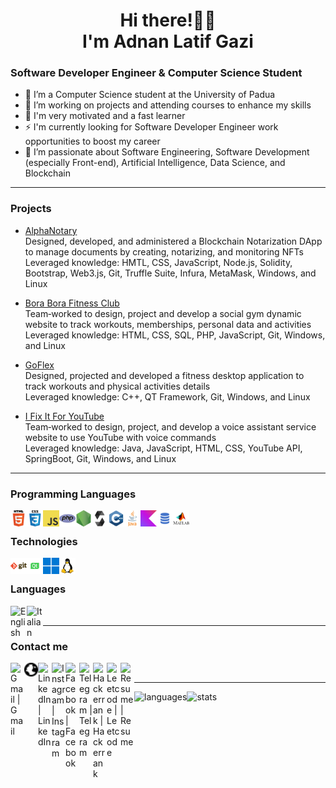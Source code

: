 <h1 align="center">Hi there!👋🏿<br>I'm Adnan Latif Gazi</h1>
<h3>Software Developer Engineer & Computer Science Student</h3>

- 🌱 I’m a Computer Science student at the University of Padua
- 🔭 I’m working on projects and attending courses to enhance my skills
- 📄 I'm very motivated and a fast learner
- ⚡ I'm currently looking for Software Developer Engineer work opportunities to boost my career
- 👯 I’m passionate about Software Engineering, Software Development (especially Front-end), Artificial Intelligence, Data Science, and Blockchain<br>

---

### Projects ###
- [AlphaNotary](https://github.com/adnangazi/alpha-notary)<br>
Designed, developed, and administered a Blockchain Notarization DApp to manage documents by creating, notarizing, and monitoring NFTs<br>
Leveraged knowledge: HMTL, CSS, JavaScript, Node.js, Solidity, Bootstrap, Web3.js, Git, Truffle Suite, Infura, MetaMask, Windows, and Linux

- [Bora Bora Fitness Club](https://github.com/adnangazi/school/tree/master/university/bachelor/third-year/first-semester/tecnologie-web/BoraBoraFitnessClub)<br>
Team‑worked to design, project and develop a social gym dynamic website to track workouts, memberships, personal data and activities<br>
Leveraged knowledge: HTML, CSS, SQL, PHP, JavaScript, Git, Windows, and Linux

- [GoFlex](https://github.com/adnangazi/school/tree/master/university/bachelor/second-year/first-semester/programmazione-ad-oggetti/GoFlex)<br>
Designed, projected and developed a fitness desktop application to track workouts and physical activities details<br>
Leveraged knowledge: C++, QT Framework, Git, Windows, and Linux

- [I Fix It For YouTube](https://github.com/adnangazi/school/tree/master/high-school/fourth-year/second-semester/tpsit/IFIYT)<br>
Team‑worked to design, project, and develop a voice assistant service website to use YouTube with voice commands<br>
Leveraged knowledge: Java, JavaScript, HTML, CSS, YouTube API, SpringBoot, Git, Windows, and Linux<br>

---

### Programming Languages ###
<img align="left" alt="HTML" width="26px" src="https://github.com/github/explore/blob/main/topics/html/html.png"/>
<img align="left" alt="CSS" width="26px" src="https://github.com/github/explore/blob/main/topics/css/css.png"/>
<img align="left" alt="JavaScript" width="26px" src="https://github.com/github/explore/blob/main/topics/javascript/javascript.png"/>
<img align="left" alt="PHP" width="26px" src="https://github.com/github/explore/blob/main/topics/php/php.png"/>
<img align="left" alt="Node.js" width="26px" src="https://github.com/github/explore/blob/main/topics/nodejs/nodejs.png"/>
<img align="left" alt="Solidity" width="26px" src="https://github.com/github/explore/blob/main/topics/solidity/solidity.png"/>
<img align="left" alt="C++" width="26px" src="https://github.com/github/explore/blob/main/topics/cpp/cpp.png"/>
<img align="left" alt="Java" width="26px" src="https://github.com/github/explore/blob/main/topics/java/java.png"/>
<img align="left" alt="Kotlin" width="26px" src="https://github.com/github/explore/blob/main/topics/kotlin/kotlin.png"/>
<img align="left" alt="SQL" width="26px" src="https://github.com/github/explore/blob/main/topics/sql/sql.png"/>
<img align="left" alt="Matlab" width="26px" src="https://github.com/github/explore/blob/main/topics/matlab/matlab.png"/><br>

### Technologies ###
<img align="left" alt="Git" width="26px" src="https://github.com/github/explore/blob/main/topics/git/git.png"/>
<img align="left" alt="QT Framework" width="26px" src="https://github.com/github/explore/blob/main/topics/qt/qt.png"/>
<img align="left" alt="Windows" width="26px" src="https://github.com/github/explore/blob/main/topics/windows/windows.png"/>
<img align="left" alt="Linux" width="26px" src="https://github.com/github/explore/blob/main/topics/linux/linux.png"/><br>

### Languages ###
<img align="left" alt="English" width="26px" src="https://unpkg.com/language-icons/icons/en.svg"/>
<img align="left" alt="Italian" width="26px" src="https://unpkg.com/language-icons/icons/it.svg"/><br>

---

### Contact me ###
[<img align="left" alt="Gmail | Gmail" width="22px" src="https://cdn.jsdelivr.net/npm/simple-icons@v3/icons/gmail.svg"/>][gmail]
[<img align="left" alt="Website | Website" width="22px" src="https://raw.githubusercontent.com/iconic/open-iconic/master/svg/globe.svg"/>][website]
[<img align="left" alt="LinkedIn | LinkedIn" width="22px" src="https://cdn.jsdelivr.net/npm/simple-icons@v3/icons/linkedin.svg"/>][linkedin]
[<img align="left" alt="Instagram | Instagram" width="22px" src="https://cdn.jsdelivr.net/npm/simple-icons@v3/icons/instagram.svg"/>][instagram]
[<img align="left" alt="Facebook | Facebook" width="22px" src="https://cdn.jsdelivr.net/npm/simple-icons@v3/icons/facebook.svg"/>][facebook]
[<img align="left" alt="Telegram | Telegram" width="22px" src="https://cdn.jsdelivr.net/npm/simple-icons@v3/icons/telegram.svg"/>][telegram]
[<img align="left" alt="Hackerrank | Hackerrank" width="22px" src="https://cdn.jsdelivr.net/npm/simple-icons@v3/icons/hackerrank.svg"/>][hackerrank]
[<img align="left" alt="Leetcode | Leetcode" width="22px" src="https://cdn.jsdelivr.net/npm/simple-icons@v3/icons/leetcode.svg"/>][leetcode]
[<img align="left" alt="Resume | Resume" width="22px" src="https://cdn.jsdelivr.net/npm/simple-icons@v3/icons/letterboxd.svg"/>][resume]<br>

[gmail]: mailto:adnangazi.ag@gmail.com
[website]: https://adnangazi.github.io
[linkedin]: https://www.linkedin.com/in/adnanlatifgazi
[instagram]: https://www.instagram.com/iamadnangazi
[facebook]: https://www.facebook.com/people/Adnan-Latif-Gazi/100006788295938
[telegram]: https://t.me/iamadnangazi
[hackerrank]: https://www.hackerrank.com/adnangazi
[leetcode]: https://leetcode.com/adnangazi
[resume]: https://adnangazi.github.io/resources/resume.pdf

---

<img align="left" alt="languages" src="https://github-readme-stats.vercel.app/api/top-langs?username=adnangazi&show_icons=true&locale=en&layout=compact&theme=dracula"/>
<p>&nbsp;<img align="left" src="https://github-readme-stats.vercel.app/api?username=adnangazi&show_icons=true&locale=en&theme=dracula" alt="stats"/></p>
